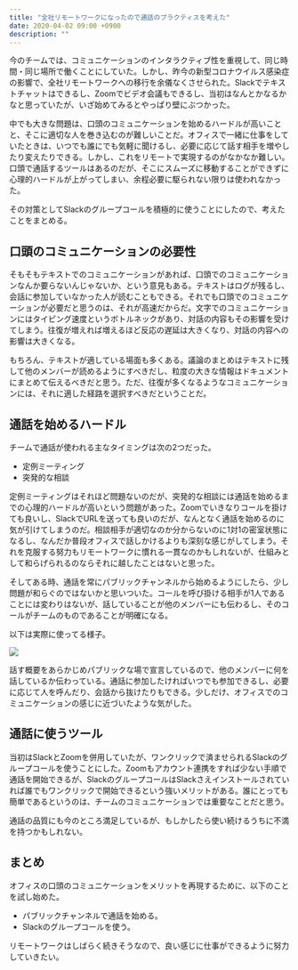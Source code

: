 ```yaml
---
title: "全社リモートワークになったので通話のプラクティスを考えた"
date: 2020-04-02 09:00 +0900
description: ""
---
```


今のチームでは、コミュニケーションのインタラクティブ性を重視して、同じ時間・同じ場所で働くことにしていた。しかし、昨今の新型コロナウイルス感染症の影響で、全社リモートワークへの移行を余儀なくさせられた。Slackでテキストチャットはできるし、Zoomでビデオ会議もできるし、当初はなんとかなるかなと思っていたが、いざ始めてみるとやっぱり壁にぶつかった。

中でも大きな問題は、口頭のコミュニケーションを始めるハードルが高いことと、そこに適切な人を巻き込むのが難しいことだ。オフィスで一緒に仕事をしていたときは、いつでも誰にでも気軽に聞けるし、必要に応じて話す相手を増やしたり変えたりできる。しかし、これをリモートで実現するのがなかなか難しい。口頭で通話するツールはあるのだが、そこにスムーズに移動することができずに心理的ハードルが上がってしまい、余程必要に駆られない限りは使われなかった。

その対策としてSlackのグループコールを積極的に使うことにしたので、考えたことをまとめる。

## 口頭のコミュニケーションの必要性

そもそもテキストでのコミュニケーションがあれば、口頭でのコミュニケーションなんか要らないんじゃないか、という意見もある。テキストはログが残るし、会話に参加していなかった人が読むこともできる。それでも口頭でのコミュニケーションが必要だと思うのは、それが高速だからだ。文字でのコミュニケーションにはタイピング速度というボトルネックがあり、対話の内容もその影響を受けてしまう。往復が増えれば増えるほど反応の遅延は大きくなり、対話の内容への影響は大きくなる。

もちろん、テキストが適している場面も多くある。議論のまとめはテキストに残して他のメンバーが読めるようにすべきだし、粒度の大きな情報はドキュメントにまとめて伝えるべきだと思う。ただ、往復が多くなるようなコミュニケーションには、それに適した経路を選択すべきだということだ。

## 通話を始めるハードル

チームで通話が使われる主なタイミングは次の2つだった。

* 定例ミーティング
* 突発的な相談

定例ミーティングはそれほど問題ないのだが、突発的な相談には通話を始めるまでの心理的ハードルが高いという問題があった。Zoomでいきなりコールを掛けても良いし、SlackでURLを送っても良いのだが、なんとなく通話を始めるのに気が引けてしまうのだ。相談相手が適切なのか分からないのに1対1の密室状態になるし、なんだか普段オフィスで話しかけるよりも深刻な感じがしてしまう。それを克服する努力もリモートワークに慣れる一貫なのかもしれないが、仕組みとして和らげられるのならそれに越したことはないと思った。

そしてある時、通話を常にパブリックチャンネルから始めるようにしたら、少し問題が和らぐのではないかと思いついた。コールを呼び掛ける相手が1人であることには変わりはないが、話していることが他のメンバーにも伝わるし、そのコールがチームのものであることが明確になる。

以下は実際に使ってる様子。

![](https://i.imgur.com/aZH3vbb.png)

話す概要をあらかじめパブリックな場で宣言しているので、他のメンバーに何を話しているか伝わっている。通話に参加したければいつでも参加できるし、必要に応じて人を呼んだり、会話から抜けたりもできる。少しだけ、オフィスでのコミュニケーションの感じに近づいたような気がした。

## 通話に使うツール

当初はSlackとZoomを併用していたが、ワンクリックで済ませられるSlackのグループコールを使うことにした。Zoomもアカウント連携をすれば少ない手順で通話を開始できるが、SlackのグループコールはSlackさえインストールされていれば誰でもワンクリックで開始できるという強いメリットがある。誰にとっても簡単であるというのは、チームのコミュニケーションでは重要なことだと思う。

通話の品質にも今のところ満足しているが、もしかしたら使い続けるうちに不満を持つかもしれない。

## まとめ

オフィスの口頭のコミュニケーションをメリットを再現するために、以下のことを試し始めた。

* パブリックチャンネルで通話を始める。
* Slackのグループコールを使う。

リモートワークはしばらく続きそうなので、良い感じに仕事ができるように努力していきたい。
